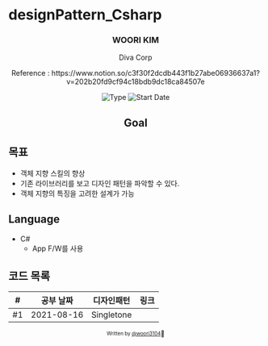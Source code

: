 # designPattern_Csharp
<div align="center">

<h3> WOORI KIM </h3>
<p> Diva Corp </p>
<p> Reference : https://www.notion.so/c3f30f2dcdb443f1b27abe06936637a1?v=202b20fd9cf94c18bdb9dc18ca84507e </p>

![Type](https://img.shields.io/badge/-designPattern-orange)
![Start Date](https://img.shields.io/badge/Start%20Date-2021--08--16-23d16b.svg)



## Goal

</div>

## 목표
- 객체 지향 스킬의 향상 
- 기존 라이브러리를 보고 디자인 패턴을 파악할 수 있다. 
- 객체 지향의 특징을 고려한 설계가 가능

## Language 
- C#
    - App F/W를 사용


## 코드 목록

| # | 공부 날짜  | 디자인패턴 |             링크             |
| :--: | :--------: | :-------: | :--------------------------: |
| #1 | 2021-08-16 | Singletone | | [:link:](DesignPattern/#01.Singleton.md)) |


<div align="center">

<sub><sup>Written by <a href="https://github.com/woori3104">@woori3104</a></sup></sub><small>🍕</small>

</div>